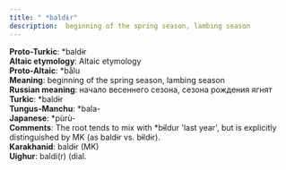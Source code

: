 ```yaml
---
title: " *baldɨr"
description:  beginning of the spring season, lambing season
---
```


<strong>Proto-Turkic</strong>:  *baldɨr<br>
<strong>Altaic etymology</strong>:  Altaic etymology<br>
<strong> Proto-Altaic</strong>:  *bằlu<br>
<strong>Meaning</strong>:  beginning of the spring season, lambing season<br>
<strong>Russian meaning</strong>:  начало весеннего сезона, сезона рождения ягнят<br>
<strong>Turkic</strong>:  *baldɨr<br>
<strong>Tungus-Manchu</strong>:  *bala-<br>
<strong>Japanese</strong>:  *pùrù-<br>
<strong>Comments</strong>:  The root tends to mix with *bɨldur 'last year', but is explicitly distinguished by MK (as baldɨr vs. bɨldɨr).<br>
<strong>Karakhanid</strong>:  baldɨr (MK)<br>
<strong>Uighur</strong>:  baldi(r) (dial.<br>


